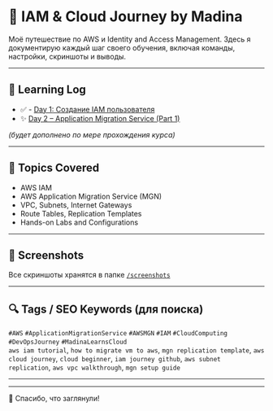 # 🧭 IAM & Cloud Journey by Madina

Моё путешествие по AWS и Identity and Access Management. Здесь я документирую каждый шаг своего обучения, включая команды, настройки, скриншоты и выводы.

---

## 📆 Learning Log

- ✅ - [Day 1: Создание IAM пользователя](day1-create-iam-user.md)
- ✨ [Day 2 – Application Migration Service (Part 1)](day2-mgn-part1.md)

_(будет дополнено по мере прохождения курса)_

---

## 🔖 Topics Covered

- AWS IAM
- AWS Application Migration Service (MGN)
- VPC, Subnets, Internet Gateways
- Route Tables, Replication Templates
- Hands-on Labs and Configurations

---

## 📸 Screenshots

Все скриншоты хранятся в папке [`/screenshots`](./screenshots)

---

## 🔍 Tags / SEO Keywords (для поиска)

`#AWS` `#ApplicationMigrationService` `#AWSMGN` `#IAM` `#CloudComputing` `#DevOpsJourney` `#MadinaLearnsCloud`  
`aws iam tutorial`, `how to migrate vm to aws`, `mgn replication template`, `aws cloud journey`, `cloud beginner`, `iam journey github`, `aws subnet replication`, `aws vpc walkthrough`, `mgn setup guide`

---

---

💬 Спасибо, что заглянули!
